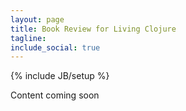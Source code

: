 ```yaml
---
layout: page
title: Book Review for Living Clojure
tagline:  
include_social: true
---
```

{% include JB/setup %}

Content coming soon